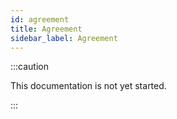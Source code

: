 ```yaml
---
id: agreement
title: Agreement
sidebar_label: Agreement
---
```


:::caution

This documentation is not yet started.

:::
